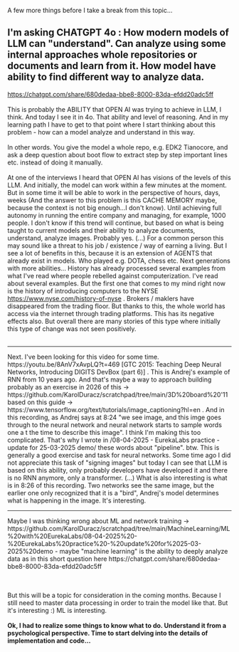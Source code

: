 A few more things before I take a break from this topic...

<h2>I'm asking CHATGPT 4o : How modern models of LLM can "understand". Can analyze using some internal approaches whole repositories or documents and learn from it. How model have ability to find different way to analyze data.</h2>

https://chatgpt.com/share/680dedaa-bbe8-8000-83da-efdd20adc5ff
<br /><br />
This is probably the ABILITY that OPEN AI was trying to achieve in LLM, I think. And today I see it in 4o. That ability and level of reasoning. And in my learning path I have to get to that point where I start thinking about this problem - how can a model analyze and understand in this way.
<br /><br />
In other words. You give the model a whole repo, e.g. EDK2 Tianocore, and ask a deep question about boot flow to extract step by step important lines etc. instead of doing it manually.
<br /><br />
At one of the interviews I heard that OPEN AI has visions of the levels of this LLM. And initially, the model can work within a few minutes at the moment. But in some time it will be able to work in the perspective of hours, days, weeks (And the answer to this problem is this CACHE MEMORY maybe, because the context is not big enough...I don't know). Until achieving full autonomy in running the entire company and managing, for example, 1000 people. I don't know if this trend will continue, but based on what is being taught to current models and their ability to analyze documents, understand, analyze images. Probably yes. (...) For a common person this may sound like a threat to his job / existence / way of earning a living. But I see a lot of benefits in this, because it is an extension of AGENTS that already exist in models. Who played e.g. DOTA, chess etc. Next generations with more abilities... History has already processed several examples from what I've read where people rebelled against computerization. I've read about several examples. But the first one that comes to my mind right now is the history of introducing computers to the NYSE https://www.nyse.com/history-of-nyse . Brokers / maklers have disappeared from the trading floor. But thanks to this, the whole world has access via the internet through trading platforms. This has its negative effects also. But overall there are many stories of this type where initially this type of change was not seen positively.
<br /><br />
<hr>
Next. I've been looking for this video for some time. https://youtu.be/8AnV7xAvpLQ?t=469 [GTC 2015: Teaching Deep Neural Networks, Introducing DIGITS DevBox (part 6)] . This is Andrej's example of RNN from 10 years ago.
And that's maybe a way to approach building probably as an exercise in 2026 of this -> https://github.com/KarolDuracz/scratchpad/tree/main/3D%20board%20'11 based on this guide ->
https://www.tensorflow.org/text/tutorials/image_captioning?hl=en . And in this recording, as Andrej says at 8:24 "we see image, and this imge goes through to the neural network and neural network starts to sample words one a t the time to describe this image". I think I'm making this too complicated. That's why I wrote in /08-04-2025 - EurekaLabs practice - update for 25-03-2025 demo/ these words about "pipeline". btw. This is generally a good exercise and task for neural networks. Some time ago I did not appreciate this task of "signing images" but today I can see that LLM is based on this ability, only probably developers have developed it and there is no RNN anymore, only a transformer. (...) What is also interesting is what is in 8:26 of this recording. Two networks see the same image, but the earlier one only recognized that it is a "bird", Andrej's model determines what is happening in the image. It's interesting.


<hr>
Maybe I was thinking wrong about ML and network training -> https://github.com/KarolDuracz/scratchpad/tree/main/MachineLearning/ML%20with%20EurekaLabs/08-04-2025%20-%20EurekaLabs%20practice%20-%20update%20for%2025-03-2025%20demo - maybe "machine learning" is the ability to deeply analyze data as in this short question here https://chatgpt.com/share/680dedaa-bbe8-8000-83da-efdd20adc5ff

<br /><br />
But this will be a topic for consideration in the coming months. Because I still need to master data processing in order to train the model like that. But it's interesting :) ML is interesting.
<br /><br />
<b>Ok, I had to realize some things to know what to do. Understand it from a psychological perspective. Time to start delving into the details of implementation and code...</b>

